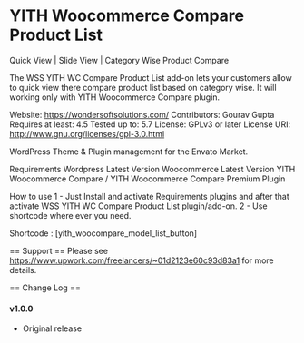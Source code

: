 # YITH Woocommerce Compare Product List
Quick View | Slide View | Category Wise Product Compare

The WSS YITH WC Compare Product List add-on lets your customers allow to quick view there compare product list based on category wise. It will working only with YITH Woocommerce Compare plugin.

Website: https://wondersoftsolutions.com/
Contributors: Gourav Gupta
Requires at least: 4.5
Tested up to: 5.7
License: GPLv3 or later
License URI: http://www.gnu.org/licenses/gpl-3.0.html

WordPress Theme & Plugin management for the Envato Market.

Requirements
Wordpress Latest Version
Woocommerce Latest Version
YITH Woocommerce Compare / YITH Woocommerce Compare Premium Plugin

How to use
1 - Just Install and activate Requirements plugins and after that activate WSS YITH WC Compare Product List plugin/add-on.
2 - Use shortcode where ever you need.
 
Shortcode : [yith_woocompare_model_list_button]

== Support ==
Please see https://www.upwork.com/freelancers/~01d2123e60c93d83a1 for more details.


== Change Log ==

#### v1.0.0
- Original release